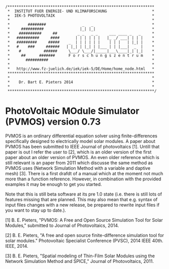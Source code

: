 	/*****************************************************************              
	 *  INSTITUT FUER ENERGIE- UND KLIMAFORSCHUNG                    *              
	 +  IEK-5 PHOTOVOLTAIK                                           *              
	 *                                                               *              
	 *        ########                _   _                          *              
	 *     ##########                |_| |_|                         *              
	 *    ##########     ##         _ _   _ _     ___ ____ _   _     *              
	 *   ##########     ####       | | | | | |   |_ _/ ___| | | |    *              
	 *   #########     #####    _  | | | | | |    | | |   | |_| |    *              
	 *   #    ###     ######   | |_| | |_| | |___ | | |___|  _  |    *              
	 *    #          ######     \___/ \___/|_____|___\____|_| |_|    *              
	 *     ##      #######      F o r s c h u n g s z e n t r u m    *              
	 *       ##########                                              *              
	 *                                                               *              
	 *   http://www.fz-juelich.de/iek/iek-5/DE/Home/home_node.html   *              
	 *****************************************************************
	 *                                                               *
	 *    Dr. Bart E. Pieters 2014                                   *
	 *                                                               *             
	 *****************************************************************/              
 
PhotoVoltaic MOdule Simulator (PVMOS) version 0.73
==================================================

PVMOS is an ordinary differential equation solver using finite-differences specifically
designed to electrically model solar modules. A paper about PVMOS has been submitted to 
IEEE Journal of photovoltaics [1]. Untill that paper is out I refer the user to [2], 
which is an older version of the first paper about an older version of PVMOS. An even 
older reference which is still relevant is an paper from 2011 which discusse the same 
method as PVMOS uses (Network Simulation Method with a variable and daptive mesh) [3].
There is a first drafdt of a manual which at the moment not much more than a function 
reference. However, in combination with the provided examples it may be enough to get 
you started.

Note that this is still beta software at its pre 1.0 state (i.e. there is still lots of 
features missing that are planned. This may also mean that e.g. syntax of input files 
changes with a new release, be prepared to rewrite input files if you want to stay up 
to date.).



[1] B. E. Pieters, "PVMOS: A Free and Open Source Simulation Tool for Solar Modules," 
    submitted to Journal of Photovoltaics, 2014.
    
[2] B. E. Pieters, "A free and open source finite-difference simulation tool for solar 
    modules." Photovoltaic Specialist Conference (PVSC), 2014 IEEE 40th. IEEE, 2014.
    
[3] B. E. Pieters, "Spatial modeling of Thin-Film Solar Modules using the Network 
    Simulation Method and SPICE," Journal of Photovoltaics, 2011.
